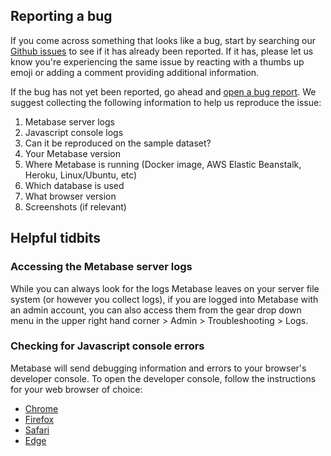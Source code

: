 ## Reporting a bug

If you come across something that looks like a bug, start by searching our [Github issues](https://github.com/metabase/metabase/issues) to see if it has already been reported. If it has, please let us know you're experiencing the same issue by reacting with a thumbs up emoji or adding a comment providing additional information.

If the bug has not yet been reported, go ahead and [open a bug report](https://github.com/metabase/metabase/issues/new/choose). We suggest collecting the following information to help us reproduce the issue:

1. Metabase server logs
2. Javascript console logs
3. Can it be reproduced on the sample dataset?
4. Your Metabase version
5. Where Metabase is running (Docker image, AWS Elastic Beanstalk, Heroku, Linux/Ubuntu, etc)
6. Which database is used
7. What browser version
8. Screenshots (if relevant)

## Helpful tidbits

### Accessing the Metabase server logs

While you can always look for the logs Metabase leaves on your server file system (or however you collect logs), if you are logged into Metabase with an admin account, you can also access them from the gear drop down menu in the upper right hand corner > Admin > Troubleshooting > Logs.

### Checking for Javascript console errors

Metabase will send debugging information and errors to your browser's developer console. To open the developer console, follow the instructions for your web browser of choice:

- [Chrome](https://developers.google.com/web/tools/chrome-devtools/open#console)
- [Firefox](https://developer.mozilla.org/en-US/docs/Tools/Web_Console/Opening_the_Web_Console)
- [Safari](https://support.apple.com/guide/safari-developer/develop-menu-dev39df999c1/mac)
- [Edge](https://docs.microsoft.com/en-us/microsoft-edge/devtools-guide-chromium)
